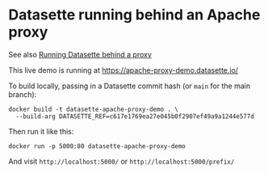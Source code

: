 # Datasette running behind an Apache proxy

See also [Running Datasette behind a proxy](https://docs.datasette.io/en/latest/deploying.html#running-datasette-behind-a-proxy)

This live demo is running at https://apache-proxy-demo.datasette.io/

To build locally, passing in a Datasette commit hash (or `main` for the main branch):

    docker build -t datasette-apache-proxy-demo . \
      --build-arg DATASETTE_REF=c617e1769ea27e045b0f2907ef49a9a1244e577d

Then run it like this:

    docker run -p 5000:80 datasette-apache-proxy-demo

And visit `http://localhost:5000/` or `http://localhost:5000/prefix/`
